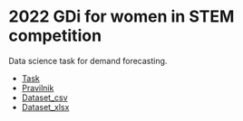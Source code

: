 # 2022 GDi for women in STEM competition
Data science task for demand forecasting.
- [Task](task/Zadatak_GDi_STEM_2022.pdf)
- [Pravilnik](task/GDi_FER_STEM_NAGRADA_Pravilnik_2022.pdf)
- [Dataset_csv](dataset/task_data.csv)
- [Dataset_xlsx](dataset/task_data.csv)
